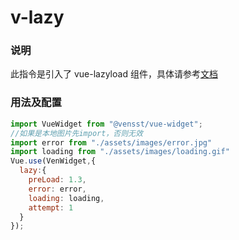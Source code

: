# v-lazy
### 说明
此指令是引入了 vue-lazyload 组件，具体请参考[文档](https://github.com/hilongjw/vue-lazyload)
### 用法及配置
```javascript
import VueWidget from "@vensst/vue-widget";
//如果是本地图片先import，否则无效
import error from "./assets/images/error.jpg"
import loading from "./assets/images/loading.gif"
Vue.use(VenWidget,{
  lazy:{
    preLoad: 1.3,
    error: error,
    loading: loading,
    attempt: 1
  }
});
```

